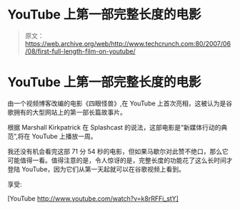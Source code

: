# YouTube 上第一部完整长度的电影 

> 原文：<https://web.archive.org/web/http://www.techcrunch.com:80/2007/06/08/first-full-length-film-on-youtube/>

# YouTube 上第一部完整长度的电影

由一个视频博客改编的电影《四眼怪兽》,在 YouTube 上首次亮相，这被认为是谷歌拥有的大型网站上的第一部长篇故事片。

根据 Marshall Kirkpatrick 在 Splashcast 的说法，这部电影是“新媒体行动的典范”,将在 YouTube 上播放一周。

我还没有机会看完这部 71 分 54 秒的电影，但如果马歇尔对此赞不绝口，那么它可能值得一看。值得注意的是，令人惊讶的是，完整长度的功能花了这么长时间才登陆 YouTube，因为它们从第一天起就可以在谷歌视频上看到。

享受:

[YouTube http://www.youtube.com/watch?v=k8rRFFi_stY]